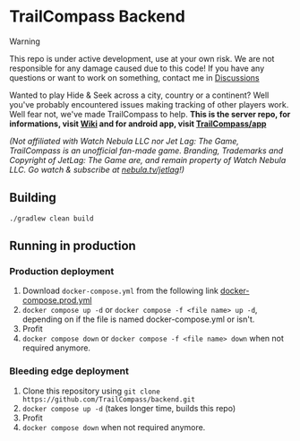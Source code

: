 # TrailCompass Backend

> [!WARNING]
> This repo is under active development, use at your own risk. We are not responsible for any damage caused due to this code! If you have any questions or want to work on something, contact me in [Discussions](https://github.com/TrailCompass/backend/discussions)

Wanted to play Hide & Seek across a city, country or a continent? Well you've probably encountered issues making
tracking of other players work. Well fear not, we've made TrailCompass to help. **This is the server repo, for informations,
visit [Wiki](https://trailcompass.itoncek.space/) and for android app, visit [TrailCompass/app](https://github.com/TrailCompass/app)**

*(Not affiliated with Watch Nebula LLC nor Jet Lag: The Game, TrailCompass is an unofficial fan-made game. Branding,
Trademarks and Copyright of JetLag: The Game are, and remain
property of Watch Nebula LLC. Go watch & subscribe at [nebula.tv/jetlag](https://nebula.tv/jetlag)!)*

## Building

`./gradlew clean build`

## Running in production

### Production deployment

1. Download `docker-compose.yml` from the following
   link [docker-compose.prod.yml](https://github.com/TrailCompass/backend/blob/new/docker-compose.prod.yml)
2. `docker compose up -d` or `docker compose -f <file name> up -d`, depending on if the file is named docker-compose.yml
   or isn't.
3. Profit
4. `docker compose down` or `docker compose -f <file name> down` when not required anymore.

### Bleeding edge deployment

1. Clone this repository using `git clone https://github.com/TrailCompass/backend.git`
2. `docker compose up -d` (takes longer time, builds this repo)
3. Profit
4. `docker compose down` when not required anymore.
